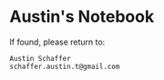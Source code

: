 # Austin's Notebook

If found, please return to:

    Austin Schaffer
    schaffer.austin.t@gmail.com
